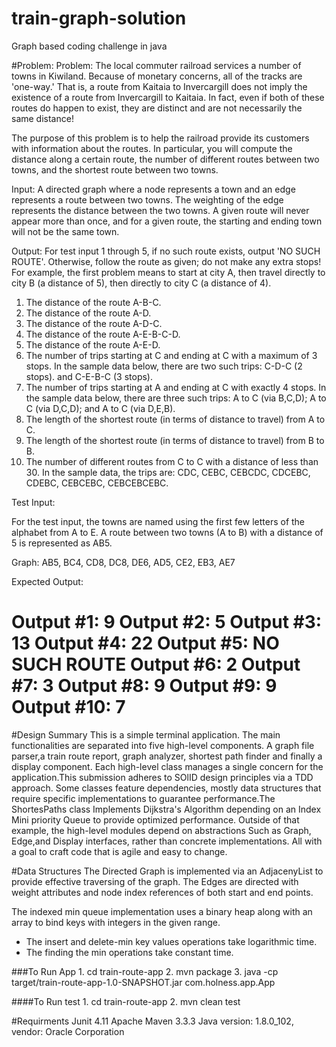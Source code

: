 # train-graph-solution
Graph based coding challenge in java 


#Problem:
Problem:  The local commuter railroad services a number of towns in Kiwiland.  Because of monetary concerns, all of the tracks are 'one-way.'  That is, a route from Kaitaia to Invercargill does not imply the existence of a route from Invercargill to Kaitaia.  In fact, even if both of these routes do happen to exist, they are distinct and are not necessarily the same distance!
 
The purpose of this problem is to help the railroad provide its customers with information about the routes.  In particular, you will compute the distance along a certain route, the number of different routes between two towns, and the shortest route between two towns.
 
Input:  A directed graph where a node represents a town and an edge represents a route between two towns.  The weighting of the edge represents the distance between the two towns.  A given route will never appear more than once, and for a given route, the starting and ending town will not be the same town.
 
Output: For test input 1 through 5, if no such route exists, output 'NO SUCH ROUTE'.  Otherwise, follow the route as given; do not make any extra stops!  For example, the first problem means to start at city A, then travel directly to city B (a distance of 5), then directly to city C (a distance of 4).
 
1. The distance of the route A-B-C.
2. The distance of the route A-D.
3. The distance of the route A-D-C.
4. The distance of the route A-E-B-C-D.
5. The distance of the route A-E-D.
6. The number of trips starting at C and ending at C with a maximum of 3 stops.  In the sample data below, there are two such trips: C-D-C (2 stops). and C-E-B-C (3 stops).
7. The number of trips starting at A and ending at C with exactly 4 stops.  In the sample data below, there are three such trips: A to C (via B,C,D); A to C (via D,C,D); and A to C (via D,E,B).
8. The length of the shortest route (in terms of distance to travel) from A to C.
9. The length of the shortest route (in terms of distance to travel) from B to B.
10. The number of different routes from C to C with a distance of less than 30.  In the sample data, the trips are: CDC, CEBC, CEBCDC, CDCEBC, CDEBC, CEBCEBC, CEBCEBCEBC.
 
Test Input:
 
For the test input, the towns are named using the first few letters of the alphabet from A to E.  A route between two towns (A to B) with a distance of 5 is represented as AB5.
 
Graph: AB5, BC4, CD8, DC8, DE6, AD5, CE2, EB3, AE7
 
Expected Output:
 
Output #1: 9
Output #2: 5
Output #3: 13
Output #4: 22
Output #5: NO SUCH ROUTE
Output #6: 2
Output #7: 3
Output #8: 9
Output #9: 9
Output #10: 7
 ========== 
 
 
 #Design Summary
 This is a simple terminal application. The main functionalities are separated into five high-level components. A graph file parser,a train route report, graph analyzer, shortest path finder and finally a display component. Each high-level class manages a single concern for the application.This submission adheres to SOlID design principles via a TDD approach. Some classes feature dependencies, mostly data structures that require specific implementations to guarantee performance.The ShortesPaths class Implements Dijkstra's Algorithm depending on an Index Mini priority Queue to provide optimized performance. Outside of that example, the high-level modules depend on abstractions Such as Graph, Edge,and Display interfaces, rather than concrete implementations. All with a goal to craft code that is agile and easy to change.
 
 #Data Structures
 The Directed Graph is implemented via an AdjacenyList to provide effective traversing of the graph. The Edges are directed    with weight attributes and node index references of both start and end points.

The indexed min queue implementation uses a binary heap along with an array to bind keys with integers in the given range.
 *  The insert and delete-min key values operations take logarithmic time.
 *  The finding the min operations take constant time.

 ###To Run App
    1. cd train-route-app
    2. mvn package
    3. java -cp target/train-route-app-1.0-SNAPSHOT.jar com.holness.app.App
 
 ####To Run test 
    1. cd train-route-app
    2. mvn clean test
   
 #Requirments
 Junit 4.11
 Apache Maven 3.3.3
 Java version: 1.8.0_102, vendor: Oracle Corporation
 
    
